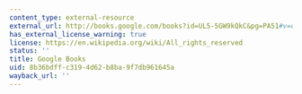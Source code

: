 ```yaml
---
content_type: external-resource
external_url: http://books.google.com/books?id=UL5-5GW9kQkC&pg=PA51#v=onepage
has_external_license_warning: true
license: https://en.wikipedia.org/wiki/All_rights_reserved
status: ''
title: Google Books
uid: 8b36bdff-c319-4d62-b8ba-9f7db961645a
wayback_url: ''
---
```

